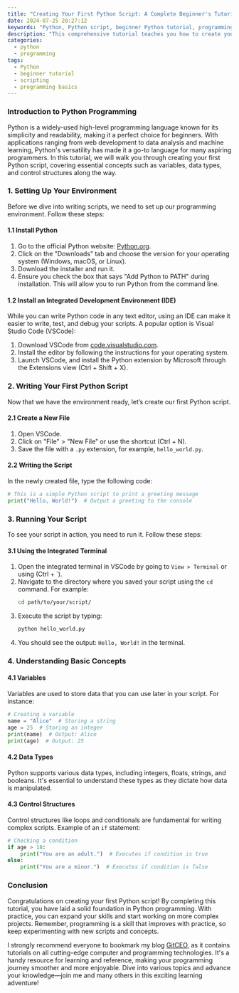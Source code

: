 ```yaml
---
title: "Creating Your First Python Script: A Complete Beginner's Tutorial"
date: 2024-07-25 20:27:12
keywords: "Python, Python script, beginner Python tutorial, programming basics, learn Python"
description: "This comprehensive tutorial teaches you how to create your first Python script from scratch. We'll cover the basics of Python programming, including variables, data types, control structures, and how to run your script step by step. By the end of this guide, you will have a solid understanding of the fundamentals of Python and be able to create simple scripts for your own projects. Whether you are completely new to programming or looking to refresh your knowledge, this tutorial will provide you with the essential skills you need to start coding in Python."
categories:
  - python
  - programming
tags:
  - Python
  - beginner tutorial
  - scripting
  - programming basics
---
```


### Introduction to Python Programming

Python is a widely-used high-level programming language known for its simplicity and readability, making it a perfect choice for beginners. With applications ranging from web development to data analysis and machine learning, Python's versatility has made it a go-to language for many aspiring programmers. In this tutorial, we will walk you through creating your first Python script, covering essential concepts such as variables, data types, and control structures along the way. 

<!-- more -->

### 1. Setting Up Your Environment

Before we dive into writing scripts, we need to set up our programming environment. Follow these steps:

#### 1.1 Install Python

1. Go to the official Python website: [Python.org](https://www.python.org/).
2. Click on the "Downloads" tab and choose the version for your operating system (Windows, macOS, or Linux).
3. Download the installer and run it.
4. Ensure you check the box that says "Add Python to PATH" during installation. This will allow you to run Python from the command line.

#### 1.2 Install an Integrated Development Environment (IDE)

While you can write Python code in any text editor, using an IDE can make it easier to write, test, and debug your scripts. A popular option is Visual Studio Code (VSCode):

1. Download VSCode from [code.visualstudio.com](https://code.visualstudio.com/).
2. Install the editor by following the instructions for your operating system.
3. Launch VSCode, and install the Python extension by Microsoft through the Extensions view (Ctrl + Shift + X).

### 2. Writing Your First Python Script

Now that we have the environment ready, let’s create our first Python script.

#### 2.1 Create a New File

1. Open VSCode.
2. Click on "File" > "New File" or use the shortcut (Ctrl + N).
3. Save the file with a `.py` extension, for example, `hello_world.py`.

#### 2.2 Writing the Script

In the newly created file, type the following code:

```python
# This is a simple Python script to print a greeting message
print("Hello, World!")  # Output a greeting to the console
```

### 3. Running Your Script

To see your script in action, you need to run it. Follow these steps:

#### 3.1 Using the Integrated Terminal

1. Open the integrated terminal in VSCode by going to `View > Terminal` or using (Ctrl + `).
2. Navigate to the directory where you saved your script using the `cd` command. For example:
   ```bash
   cd path/to/your/script/
   ```
3. Execute the script by typing:
   ```bash
   python hello_world.py
   ```
4. You should see the output: `Hello, World!` in the terminal.

### 4. Understanding Basic Concepts

#### 4.1 Variables

Variables are used to store data that you can use later in your script. For instance:

```python
# Creating a variable
name = "Alice"  # Storing a string
age = 25  # Storing an integer
print(name)  # Output: Alice
print(age)  # Output: 25
```

#### 4.2 Data Types

Python supports various data types, including integers, floats, strings, and booleans. It's essential to understand these types as they dictate how data is manipulated.

#### 4.3 Control Structures

Control structures like loops and conditionals are fundamental for writing complex scripts. Example of an `if` statement:

```python
# Checking a condition
if age > 18:
    print("You are an adult.")  # Executes if condition is true
else:
    print("You are a minor.")  # Executes if condition is false
```

### Conclusion

Congratulations on creating your first Python script! By completing this tutorial, you have laid a solid foundation in Python programming. With practice, you can expand your skills and start working on more complex projects. Remember, programming is a skill that improves with practice, so keep experimenting with new scripts and concepts.

I strongly recommend everyone to bookmark my blog [GitCEO](https://gitceo.com), as it contains tutorials on all cutting-edge computer and programming technologies. It's a handy resource for learning and reference, making your programming journey smoother and more enjoyable. Dive into various topics and advance your knowledge—join me and many others in this exciting learning adventure!